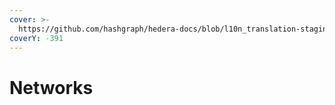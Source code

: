 ```yaml
---
cover: >-
  https://github.com/hashgraph/hedera-docs/blob/l10n_translation-staging/fr/fr/.gitbook/assets/Hero-Desktop-NetworkExplorers_2022-12-07-020704_ehza.webp
coverY: -391
---
```


# Networks

